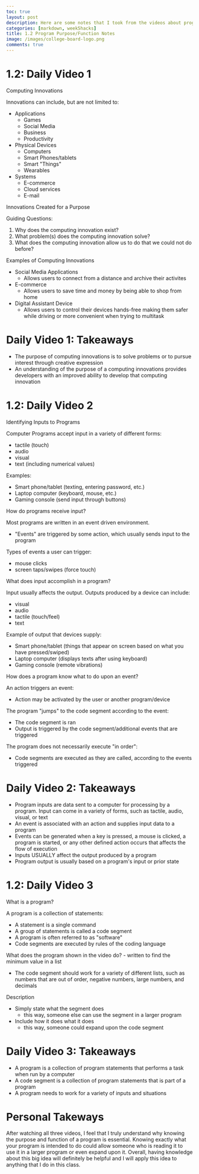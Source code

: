 ```yaml
---
toc: true
layout: post
description: Here are some notes that I took from the videos about program purpose/function.
categories: [markdown, week5hacks]
title: 1.2 Program Purpose/Function Notes
image: /images/college-board-logo.png
comments: true
---
```


# 1.2: Daily Video 1

Computing Innovations

Innovations can include, but are not limited to:
- Applications
    -  Games
    -  Social Media
    -  Business
    -  Productivity
- Physical Devices
    - Computers
    - Smart Phones/tablets
    - Smart "Things"
    - Wearables
- Systems
    - E-commerce
    - Cloud services
    - E-mail

Innovations Created for a Purpose

Guiding Questions:
1. Why does the computing innovation exist?
2. What problem(s) does the computing innovation solve?
3. What does the computing innovation allow us to do that we could not do before?

Examples of Computing Innovations
- Social Media Applications
    - Allows users to connect from a distance and archive their activites
- E-commerce
    - Allows users to save time and money by being able to shop from home
- Digital Assistant Device
    - Allows users to control their devices hands-free making them safer while driving or more convenient when trying to multitask


# Daily Video 1: Takeaways

- The purpose of computing innovations is to solve problems or to pursue interest through creative expression
- An understanding of the purpose of a computing innovations provides developers with an improved ability to develop that computing innovation


# 1.2: Daily Video 2

Identifying Inputs to Programs

Computer Programs accept input in a variety of different forms:
- tactile (touch)
- audio
- visual
- text (including numerical values)

Examples:
- Smart phone/tablet (texting, entering password, etc.)
- Laptop computer (keyboard, mouse, etc.)
- Gaming console (send input through buttons)

How do programs receive input?

Most programs are written in an event driven environment.
- "Events" are triggered by some action, which usually sends input to the program

Types of events a user can trigger:
- mouse clicks
- screen taps/swipes (force touch)

What does input accomplish in a program?

Input usually affects the output.
Outputs produced by a device can include:
- visual
- audio
- tactile (touch/feel)
- text

Example of output that devices supply:
- Smart phone/tablet (things that appear on screen based on what you have pressed/swiped)
- Laptop computer (displays texts after using keyboard)
- Gaming console (remote vibrations)

How does a program know what to do upon an event?

An action triggers an event:
- Action may be activated by the user or another program/device

The program "jumps" to the code segment according to the event:
- The code segment is ran
- Output is triggered by the code segment/additional events that are triggered

The program does not necessarily execute "in order":
- Code segments are executed as they are called, according to the events triggered

# Daily Video 2: Takeaways

- Program inputs are data sent to a computer for processing by a program. Input can come in a variety of forms, such as tactile, audio, visual, or text
- An event is associated with an action and supplies input data to a program
- Events can be generated when a key is pressed, a mouse is clicked, a program is started, or any other defined action occurs that affects the flow of execution
- Inputs USUALLY affect the output produced by a program
- Program output is usually based on a program's input or prior state


# 1.2: Daily Video 3

What is a program?

A program is a collection of statements:
- A statement is a single command
- A group of statements is called a code segment
- A program is often referred to as "software"
- Code segments are executed by rules of the coding language

What does the program shown in the video do?
    - written to find the minimum value in a list
- The code segment should work for a variety of different lists, such as numbers that are out of order, negative numbers, large numbers, and decimals

Description
- Simply state what the segment does
    - this way, someone else can use the segment in a larger program
- Include how it does what it does
    - this way, someone could expand upon the code segment

# Daily Video 3: Takeaways

- A program is a collection of program statements that performs a task when run by a computer
- A code segment is a collection of program statements that is part of a program
- A program needs to work for a variety of inputs and situations


# Personal Takeways

After watching all three videos, I feel that I truly understand why knowing the purpose and function of a program is essential. Knowing exactly what your program is intended to do could allow someone who is reading it to use it in a larger program or even expand upon it. Overall, having knowledge about this big idea will definitely be helpful and I will apply this idea to anything that I do in this class. 
